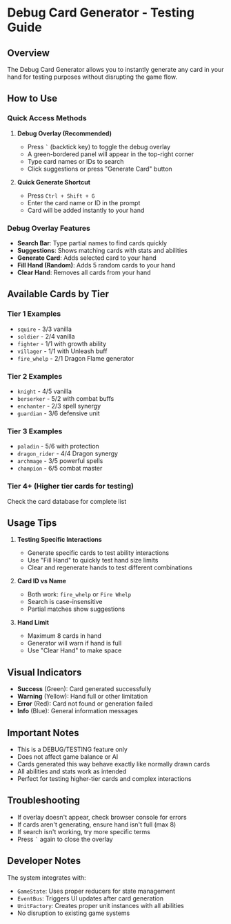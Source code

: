 # Debug Card Generator - Testing Guide

## Overview
The Debug Card Generator allows you to instantly generate any card in your hand for testing purposes without disrupting the game flow.

## How to Use

### Quick Access Methods

1. **Debug Overlay (Recommended)**
   - Press `` ` `` (backtick key) to toggle the debug overlay
   - A green-bordered panel will appear in the top-right corner
   - Type card names or IDs to search
   - Click suggestions or press "Generate Card" button

2. **Quick Generate Shortcut**
   - Press `Ctrl + Shift + G`
   - Enter the card name or ID in the prompt
   - Card will be added instantly to your hand

### Debug Overlay Features

- **Search Bar**: Type partial names to find cards quickly
- **Suggestions**: Shows matching cards with stats and abilities
- **Generate Card**: Adds selected card to your hand
- **Fill Hand (Random)**: Adds 5 random cards to your hand
- **Clear Hand**: Removes all cards from your hand

## Available Cards by Tier

### Tier 1 Examples
- `squire` - 3/3 vanilla
- `soldier` - 2/4 vanilla  
- `fighter` - 1/1 with growth ability
- `villager` - 1/1 with Unleash buff
- `fire_whelp` - 2/1 Dragon Flame generator

### Tier 2 Examples
- `knight` - 4/5 vanilla
- `berserker` - 5/2 with combat buffs
- `enchanter` - 2/3 spell synergy
- `guardian` - 3/6 defensive unit

### Tier 3 Examples
- `paladin` - 5/6 with protection
- `dragon_rider` - 4/4 Dragon synergy
- `archmage` - 3/5 powerful spells
- `champion` - 6/5 combat master

### Tier 4+ (Higher tier cards for testing)
Check the card database for complete list

## Usage Tips

1. **Testing Specific Interactions**
   - Generate specific cards to test ability interactions
   - Use "Fill Hand" to quickly test hand size limits
   - Clear and regenerate hands to test different combinations

2. **Card ID vs Name**
   - Both work: `fire_whelp` or `Fire Whelp`
   - Search is case-insensitive
   - Partial matches show suggestions

3. **Hand Limit**
   - Maximum 8 cards in hand
   - Generator will warn if hand is full
   - Use "Clear Hand" to make space

## Visual Indicators

- **Success** (Green): Card generated successfully
- **Warning** (Yellow): Hand full or other limitation
- **Error** (Red): Card not found or generation failed
- **Info** (Blue): General information messages

## Important Notes

- This is a DEBUG/TESTING feature only
- Does not affect game balance or AI
- Cards generated this way behave exactly like normally drawn cards
- All abilities and stats work as intended
- Perfect for testing higher-tier cards and complex interactions

## Troubleshooting

- If overlay doesn't appear, check browser console for errors
- If cards aren't generating, ensure hand isn't full (max 8)
- If search isn't working, try more specific terms
- Press `` ` `` again to close the overlay

## Developer Notes

The system integrates with:
- `GameState`: Uses proper reducers for state management
- `EventBus`: Triggers UI updates after card generation
- `UnitFactory`: Creates proper unit instances with all abilities
- No disruption to existing game systems